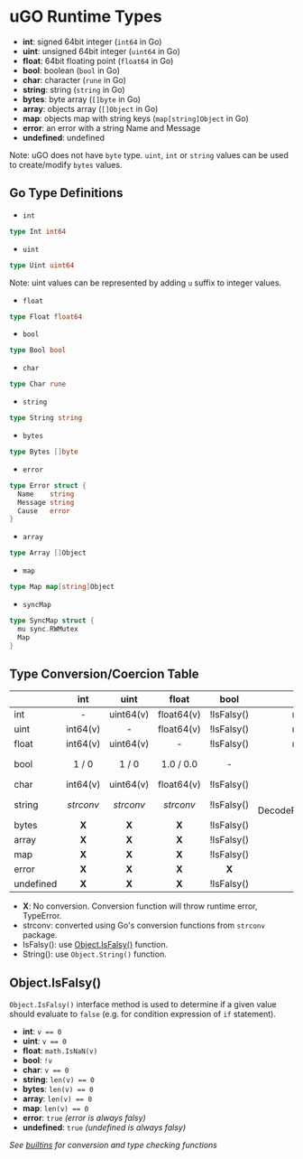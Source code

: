 # uGO Runtime Types

- **int**: signed 64bit integer (`int64` in Go)
- **uint**: unsigned 64bit integer (`uint64` in Go)
- **float**: 64bit floating point (`float64` in Go)
- **bool**: boolean (`bool` in Go)
- **char**: character (`rune` in Go)
- **string**: string (`string` in Go)
- **bytes**: byte array (`[]byte` in Go)
- **array**: objects array (`[]Object` in Go)
- **map**: objects map with string keys (`map[string]Object` in Go)
- **error**: an error with a string Name and Message
- **undefined**: undefined

Note: uGO does not have `byte` type. `uint`, `int` or `string` values can be
used to create/modify `bytes` values.

## Go Type Definitions

- `int`

```go
type Int int64
```

- `uint`

```go
type Uint uint64
```

Note: uint values can be represented by adding `u` suffix to integer values.

- `float`

```go
type Float float64
```

- `bool`

```go
type Bool bool
```

- `char`

```go
type Char rune
```

- `string`

```go
type String string
```

- `bytes`

```go
type Bytes []byte
```

- `error`

```go
type Error struct {
  Name    string
  Message string
  Cause   error
}
```

- `array`

```go
type Array []Object
```

- `map`

```go
type Map map[string]Object
```

- `syncMap`

```go
type SyncMap struct {
  mu sync.RWMutex
  Map
}
```

## Type Conversion/Coercion Table

|           |    int    |    uint   |    float   |    bool    |             char            |      string      |   bytes   | array |  map  |   error  | undefined |
|-----------|:---------:|:---------:|:----------:|:----------:|:---------------------------:|:----------------:|:---------:|:-----:|:-----:|:--------:|:---------:|
| int       |     -     | uint64(v) | float64(v) | !IsFalsy() |           rune(v)           |     _strconv_    |   **X**   | **X** | **X** | String() |   **X**   |
| uint      |  int64(v) |     -     | float64(v) | !IsFalsy() |           rune(v)           |     _strconv_    |   **X**   | **X** | **X** | String() |   **X**   |
| float     |  int64(v) | uint64(v) |      -     | !IsFalsy() |           rune(v)           |     _strconv_    |   **X**   | **X** | **X** | String() |   **X**   |
| bool      |   1 / 0   |   1 / 0   |  1.0 / 0.0 |      -     |            1 / 0            | "true" / "false" |   **X**   | **X** | **X** | String() |   **X**   |
| char      |  int64(v) | uint64(v) | float64(v) | !IsFalsy() |              -              |     string(v)    |   **X**   | **X** | **X** | String() |   **X**   |
| string    | _strconv_ | _strconv_ |  _strconv_ | !IsFalsy() | utf8. DecodeRuneInString(v) |         -        | []byte(v) | **X** | **X** | String() |   **X**   |
| bytes     |   **X**   |   **X**   |    **X**   | !IsFalsy() |            **X**            |     string(v)    |     -     | **X** | **X** | String() |   **X**   |
| array     |   **X**   |   **X**   |    **X**   | !IsFalsy() |            **X**            |     String()     |   **X**   |   -   | **X** | String() |   **X**   |
| map       |   **X**   |   **X**   |    **X**   | !IsFalsy() |            **X**            |     String()     |   **X**   | **X** |   -   | String() |   **X**   |
| error     |   **X**   |   **X**   |    **X**   |    **X**   |            **X**            |     String()     |   **X**   | **X** | **X** |     -    |   **X**   |
| undefined |   **X**   |   **X**   |    **X**   | !IsFalsy() |            **X**            |     String()     |   **X**   | **X** | **X** |   **X**  |     -     |

- **X**: No conversion. Conversion function will throw runtime error, TypeError.
- strconv: converted using Go's conversion functions from `strconv` package.
- IsFalsy(): use [Object.IsFalsy()](#objectisfalsy) function.
- String(): use `Object.String()` function.

## Object.IsFalsy()

`Object.IsFalsy()` interface method is used to determine if a given value
should evaluate to `false` (e.g. for condition expression of `if` statement).

- **int**: `v == 0`
- **uint**: `v == 0`
- **float**: `math.IsNaN(v)`
- **bool**: `!v`
- **char**: `v == 0`
- **string**: `len(v) == 0`
- **bytes**: `len(v) == 0`
- **array**: `len(v) == 0`
- **map**: `len(v) == 0`
- **error**: `true` _(error is always falsy)_
- **undefined**: `true` _(undefined is always falsy)_

_See [builtins](builtins.md) for conversion and type checking functions_
